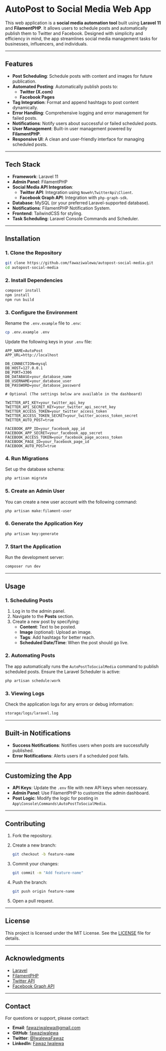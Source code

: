# AutoPost to Social Media Web App

This web application is a **social media automation tool** built using **Laravel 11** and **FilamentPHP**. It allows users to schedule posts and automatically publish them to Twitter and Facebook. Designed with simplicity and efficiency in mind, the app streamlines social media management tasks for businesses, influencers, and individuals.

---

## **Features**

- **Post Scheduling**: Schedule posts with content and images for future publication.
- **Automated Posting**: Automatically publish posts to:
  - **Twitter (X.com)**
  - **Facebook Pages**
- **Tag Integration**: Format and append hashtags to post content dynamically.
- **Error Handling**: Comprehensive logging and error management for failed posts.
- **Notifications**: Notify users about successful or failed scheduled posts.
- **User Management**: Built-in user management powered by **FilamentPHP**.
- **Responsive UI**: A clean and user-friendly interface for managing scheduled posts.

---

## **Tech Stack**

- **Framework**: Laravel 11
- **Admin Panel**: FilamentPHP
- **Social Media API Integration**:
  - **Twitter API**: Integration using `Noweh\TwitterApi\Client`.
  - **Facebook Graph API**: Integration with `php-graph-sdk`.
- **Database**: MySQL (or your preferred Laravel-supported database).
- **Notifications**: FilamentPHP Notification System.
- **Frontend**: TailwindCSS for styling.
- **Task Scheduling**: Laravel Console Commands and Scheduler.

---

## **Installation**

### **1. Clone the Repository**

```bash
git clone https://github.com/fawaziwalewa/autopost-social-media.git
cd autopost-social-media
```

### **2. Install Dependencies**

```bash
composer install
npm install
npm run build
```

### **3. Configure the Environment**

Rename the `.env.example` file to `.env`:

```bash
cp .env.example .env
```

Update the following keys in your `.env` file:

```env
APP_NAME=AutoPost
APP_URL=http://localhost

DB_CONNECTION=mysql
DB_HOST=127.0.0.1
DB_PORT=3306
DB_DATABASE=your_database_name
DB_USERNAME=your_database_user
DB_PASSWORD=your_database_password

# Optional (The settings below are available in the dashboard)

TWITTER_API_KEY=your_twitter_api_key
TWITTER_API_SECRET_KEY=your_twitter_api_secret_key
TWITTER_ACCESS_TOKEN=your_twitter_access_token
TWITTER_ACCESS_TOKEN_SECRET=your_twitter_access_token_secret
TWITTER_AUTO_POST=true

FACEBOOK_APP_ID=your_facebook_app_id
FACEBOOK_APP_SECRET=your_facebook_app_secret
FACEBOOK_ACCESS_TOKEN=your_facebook_page_access_token
FACEBOOK_PAGE_ID=your_facebook_page_id
FACEBOOK_AUTO_POST=true
```

### **4. Run Migrations**

Set up the database schema:

```bash
php artisan migrate
```

### **5. Create an Admin User**

You can create a new user account with the following command:

```bash
php artisan make:filament-user
```

### **6. Generate the Application Key**

```bash
php artisan key:generate
```

### **7. Start the Application**

Run the development server:

```bash
composer run dev
```

---

## **Usage**

### **1. Scheduling Posts**

1. Log in to the admin panel.
2. Navigate to the **Posts** section.
3. Create a new post by specifying:
   - **Content**: Text to be posted.
   - **Image** (optional): Upload an image.
   - **Tags**: Add hashtags for better reach.
   - **Scheduled Date/Time**: When the post should go live.

### **2. Automating Posts**

The app automatically runs the `AutoPostToSocialMedia` command to publish scheduled posts. Ensure the Laravel Scheduler is active:

```bash
php artisan schedule:work
```

### **3. Viewing Logs**

Check the application logs for any errors or debug information:

```bash
storage/logs/laravel.log
```

---

## **Built-in Notifications**

- **Success Notifications**: Notifies users when posts are successfully published.
- **Error Notifications**: Alerts users if a scheduled post fails.

---

## **Customizing the App**

- **API Keys**: Update the `.env` file with new API keys when necessary.
- **Admin Panel**: Use FilamentPHP to customize the admin dashboard.
- **Post Logic**: Modify the logic for posting in `App\Console\Commands\AutoPostToSocialMedia`.

---

## **Contributing**

1. Fork the repository.

2. Create a new branch:

    ```bash
    git checkout -b feature-name
    ```

3. Commit your changes:

   ```bash
   git commit -m "Add feature-name"
   ```

4. Push the branch:

   ```bash
   git push origin feature-name
   ```

5. Open a pull request.

---

## **License**

This project is licensed under the MIT License. See the [LICENSE](LICENSE) file for details.

---

## **Acknowledgments**

- [Laravel](https://laravel.com/)
- [FilamentPHP](https://filamentphp.com/)
- [Twitter API](https://developer.twitter.com/)
- [Facebook Graph API](https://developers.facebook.com/docs/graph-api/)

---

## **Contact**

For questions or support, please contact:

- **Email**: <fawaziwalewa@gmail.com>
- **GitHub**: [fawaziwalewa](https://github.com/fawaziwalewa)
- **Twitter**: [@IwalewaFawaz](https://twitter.com/IwalewaFawaz)
- **LinkedIn**: [Fawaz Iwalewa](https://www.linkedin.com/in/fawaz-iwalewa)
